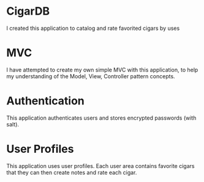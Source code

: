 # CigarDB
I created this application to catalog and rate favorited cigars by uses

# MVC
I have attempted to create my own simple MVC with this application, to help my understanding of the Model, View, Controller pattern concepts.

# Authentication
This application authenticates users and stores encrypted passwords (with salt).

# User Profiles
This application uses user profiles. Each user area contains favorite cigars that they can then create notes and rate each cigar.
